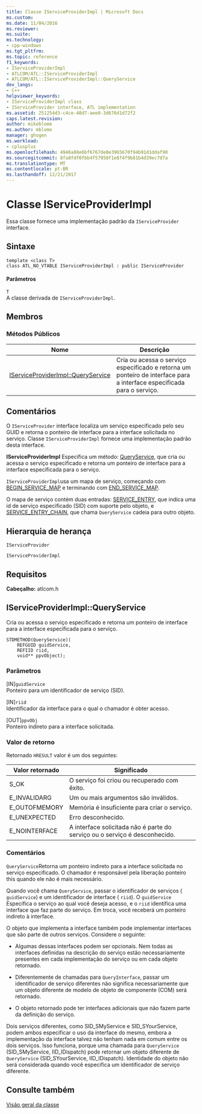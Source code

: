 ```yaml
---
title: Classe IServiceProviderImpl | Microsoft Docs
ms.custom: 
ms.date: 11/04/2016
ms.reviewer: 
ms.suite: 
ms.technology:
- cpp-windows
ms.tgt_pltfrm: 
ms.topic: reference
f1_keywords:
- IServiceProviderImpl
- ATLCOM/ATL::IServiceProviderImpl
- ATLCOM/ATL::IServiceProviderImpl::QueryService
dev_langs:
- C++
helpviewer_keywords:
- IServiceProviderImpl class
- IServiceProvider interface, ATL implementation
ms.assetid: 251254d3-c4ce-40d7-aee0-3d676d1d72f2
caps.latest.revision: 
author: mikeblome
ms.author: mblome
manager: ghogen
ms.workload:
- cplusplus
ms.openlocfilehash: 4946a88e6bf6767de0e3965670f94b91d1ddaf90
ms.sourcegitcommit: 8fa8fdf0fbb4f57950f1e8f4f9b81b4d39ec7d7a
ms.translationtype: MT
ms.contentlocale: pt-BR
ms.lasthandoff: 12/21/2017
---
```

# <a name="iserviceproviderimpl-class"></a>Classe IServiceProviderImpl
Essa classe fornece uma implementação padrão da `IServiceProvider` interface.  
  
## <a name="syntax"></a>Sintaxe  
  
```
template <class T>  
class ATL_NO_VTABLE IServiceProviderImpl : public IServiceProvider
```  
  
#### <a name="parameters"></a>Parâmetros  
 `T`  
 A classe derivada de `IServiceProviderImpl`.  
  
## <a name="members"></a>Membros  
  
### <a name="public-methods"></a>Métodos Públicos  
  
|Nome|Descrição|  
|----------|-----------------|  
|[IServiceProviderImpl::QueryService](#queryservice)|Cria ou acessa o serviço especificado e retorna um ponteiro de interface para a interface especificada para o serviço.|  
  
## <a name="remarks"></a>Comentários  
 O `IServiceProvider` interface localiza um serviço especificado pelo seu GUID e retorna o ponteiro de interface para a interface solicitada no serviço. Classe `IServiceProviderImpl` fornece uma implementação padrão desta interface.  
  
 **IServiceProviderImpl** Especifica um método: [QueryService](#queryservice), que cria ou acessa o serviço especificado e retorna um ponteiro de interface para a interface especificada para o serviço.  
  
 `IServiceProviderImpl`usa um mapa de serviço, começando com [BEGIN_SERVICE_MAP](service-map-macros.md#begin_service_map) e terminando com [END_SERVICE_MAP](service-map-macros.md#end_service_map).  
  
 O mapa de serviço contém duas entradas: [SERVICE_ENTRY](service-map-macros.md#service_entry), que indica uma id de serviço especificado (SID) com suporte pelo objeto, e [SERVICE_ENTRY_CHAIN](service-map-macros.md#service_entry_chain), que chama `QueryService` cadeia para outro objeto.  
  
## <a name="inheritance-hierarchy"></a>Hierarquia de herança  
 `IServiceProvider`  
  
 `IServiceProviderImpl`  
  
## <a name="requirements"></a>Requisitos  
 **Cabeçalho:** atlcom.h  
  
##  <a name="queryservice"></a>IServiceProviderImpl::QueryService  
 Cria ou acessa o serviço especificado e retorna um ponteiro de interface para a interface especificada para o serviço.  
  
```
STDMETHOD(QueryService)(
    REFGUID guidService,
    REFIID riid,
    void** ppvObject);
```  
  
### <a name="parameters"></a>Parâmetros  
 [IN]`guidService`  
 Ponteiro para um identificador de serviço (SID).  
  
 [IN]`riid`  
 Identificador da interface para o qual o chamador é obter acesso.  
  
 [OUT]`ppvObj`  
 Ponteiro indireto para a interface solicitada.  
  
### <a name="return-value"></a>Valor de retorno  
 Retornado `HRESULT` valor é um dos seguintes:  
  
|Valor retornado|Significado|  
|------------------|-------------|  
|S_OK|O serviço foi criou ou recuperado com êxito.|  
|E_INVALIDARG|Um ou mais argumentos são inválidos.|  
|E_OUTOFMEMORY|Memória é insuficiente para criar o serviço.|  
|E_UNEXPECTED|Erro desconhecido.|  
|E_NOINTERFACE|A interface solicitada não é parte do serviço ou o serviço é desconhecido.|  
  
### <a name="remarks"></a>Comentários  
 `QueryService`Retorna um ponteiro indireto para a interface solicitada no serviço especificado. O chamador é responsável pela liberação ponteiro this quando ele não é mais necessário.  
  
 Quando você chama `QueryService`, passar o identificador de serviços ( `guidService`) e um identificador de interface ( `riid`). O `guidService` Especifica o serviço ao qual você deseja acesso, e o `riid` identifica uma interface que faz parte do serviço. Em troca, você receberá um ponteiro indireto à interface.  
  
 O objeto que implementa a interface também pode implementar interfaces que são parte de outros serviços. Considere o seguinte:  
  
-   Algumas dessas interfaces podem ser opcionais. Nem todas as interfaces definidas na descrição do serviço estão necessariamente presentes em cada implementação do serviço ou em cada objeto retornado.  
  
-   Diferentemente de chamadas para `QueryInterface`, passar um identificador de serviço diferentes não significa necessariamente que um objeto diferente de modelo de objeto de componente (COM) será retornado.  
  
-   O objeto retornado pode ter interfaces adicionais que não fazem parte da definição do serviço.  
  
 Dois serviços diferentes, como SID_SMyService e SID_SYourService, podem ambos especificar o uso da interface do mesmo, embora a implementação da interface talvez não tenham nada em comum entre os dois serviços. Isso funciona, porque uma chamada para `QueryService` (SID_SMyService, IID_IDispatch) pode retornar um objeto diferente de `QueryService` (SID_SYourService, IID_IDispatch). Identidade do objeto não será considerada quando você especifica um identificador de serviço diferente.  
  
## <a name="see-also"></a>Consulte também  
 [Visão geral da classe](../../atl/atl-class-overview.md)
